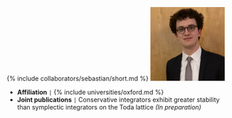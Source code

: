 {% include collaborators/sebastian/short.md %}
<img src="/assets/img/collaborators/sebastian.jpeg" alt="Sebastian Ohlig" width="167" />
- **Affiliation** <code>&#124;</code> {% include universities/oxford.md %}
- **Joint publications** <code>&#124;</code> Conservative integrators exhibit greater stability than symplectic integrators on the Toda lattice *(In preparation)*